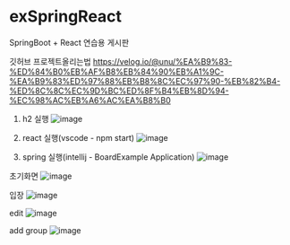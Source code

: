 # exSpringReact
SpringBoot + React  연습용 게시판

깃허브 프로젝트올리는법
https://velog.io/@unu/%EA%B9%83-%ED%84%B0%EB%AF%B8%EB%84%90%EB%A1%9C-%EA%B9%83%ED%97%88%EB%B8%8C%EC%97%90-%EB%82%B4-%ED%8C%8C%EC%9D%BC%ED%8F%B4%EB%8D%94-%EC%98%AC%EB%A6%AC%EA%B8%B0

1. h2 실행
![image](https://user-images.githubusercontent.com/57786933/165565757-9be42f7b-4d51-4a55-92c9-e4eec5ab1145.png)


2. react 실행(vscode - npm start)
![image](https://user-images.githubusercontent.com/57786933/165565233-6ef442ab-90a0-4c8a-88bc-a5736d212c2f.png)

3. spring 실행(intellij - BoardExample Application)
![image](https://user-images.githubusercontent.com/57786933/165565034-72317ce2-5329-4817-bdb4-09e2efc4fff6.png)


초기화면
![image](https://user-images.githubusercontent.com/57786933/165565316-f29aa7f3-3c1a-41a4-a41a-6d118d329956.png)

입장
![image](https://user-images.githubusercontent.com/57786933/165565328-234cd245-60df-4165-b3ff-135e9bc472e6.png)

edit
![image](https://user-images.githubusercontent.com/57786933/165565382-4b43c8ab-a17a-42d2-b111-420799a6efb1.png)

add group
![image](https://user-images.githubusercontent.com/57786933/165565414-7c5a103c-4ac9-4865-8675-8141337ecd14.png)
